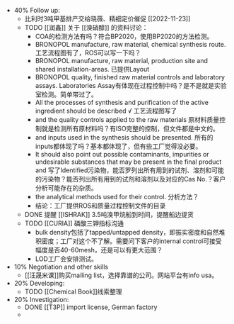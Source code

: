 - 40% Follow up:
	- 比利时3吨甲基排产交给晓薇、精细定价催促 [[2022-11-23]]
	- TODO [[润鑫]] 关于 [[溴硝醇]] 的资料讨论：
		- COA的检测方法有吗？符合BP2020，使用BP2020的方法检测。
		- BRONOPOL manufacture, raw material, chemical synthesis route. 工艺流程图有了，ROS可以写一下吗？
		- BRONOPOL manufacture, raw material, production site and shared installation-areas. 已提供Layout
		- BRONOPOL quality, finished raw material controls and laboratory assays. Laboratories Assay有体现在过程控制中吗？是不是就是实验室检测。简单带过了。
		- All the processes of synthesis and purification of the active ingredient should be described √ 工艺流程图写了
		- and the quality controls applied to the raw materials 原材料质量控制就是检测所有原材料吗？有ISO完整的控制，但文件都是中文的。
		- and inputs used in the synthesis should be presented. 所有的inputs都体现了吗？基本都体现了，但有些工厂觉得没必要。
		- It should also point out possible contaminants, impurities or undesirable substances that may be present in the final product and 写了Identified污染物，能否罗列出所有用到的试剂、溶剂和可能的污染物？能否列出所有用到的试剂和溶剂以及对应的Cas No.？客户分析可能存在的杂质。
		- the analytical methods used for their control. 分析方法？
		- 结论：工厂提供ROS和质量过程控制文件的目录
	- DONE 提醒 [[ISHRAK]] 3.5吨溴甲烷船到时间，提醒船边提货
	- TODO [[CURIA]] 磷酸三钾指标沟通
		- bulk density包括了tapped/untapped density，即振实密度和自然堆积密度；工厂对这个不了解。需要问下客户的internal control可接受幅度是否40-60mesh，还是可以有更大范围？
		- LOD工厂会安排测试。
- 10% Negotiation and other skills
	- [[汪晟米课]]购买mailing list，选择靠谱的公司。网站平台有info usa。
- 20% Developing:
	- TODO [[Chemical Book]]线索整理
- 20% Investigation:
	- DONE [[T3P]] import license, German factory
	-